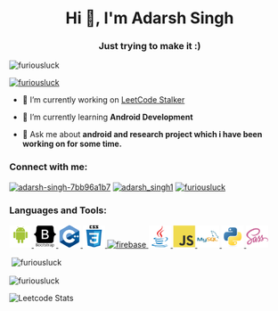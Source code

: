 <h1 align="center">Hi 👋, I'm Adarsh Singh</h1>
<h3 align="center">Just trying to make it :)</h3>

<p align="left"> <img src="https://komarev.com/ghpvc/?username=furiousluck&label=Profile%20views&color=0e75b6&style=flat" alt="furiousluck" /> </p>

<p align="left"> <a href="https://github.com/ryo-ma/github-profile-trophy"><img src="https://github-profile-trophy.vercel.app/?username=furiousluck" alt="furiousluck" /></a> </p>

- 🔭 I’m currently working on [LeetCode Stalker](https://github.com/furiousluck/LeetCode_Stalker)

- 🌱 I’m currently learning **Android Development**

- 💬 Ask me about **android and research project which i have been working on for some time.**

<h3 align="left">Connect with me:</h3>
<p align="left">
<a href="https://linkedin.com/in/adarsh-singh-7bb96a1b7" target="blank"><img align="center" src="https://raw.githubusercontent.com/rahuldkjain/github-profile-readme-generator/master/src/images/icons/Social/linked-in-alt.svg" alt="adarsh-singh-7bb96a1b7" height="30" width="40" /></a>
<a href="https://www.codechef.com/users/adarsh_singh1" target="blank"><img align="center" src="https://cdn.jsdelivr.net/npm/simple-icons@3.1.0/icons/codechef.svg" alt="adarsh_singh1" height="30" width="40" /></a>
<a href="https://www.leetcode.com/furiousluck" target="blank"><img align="center" src="https://raw.githubusercontent.com/rahuldkjain/github-profile-readme-generator/master/src/images/icons/Social/leet-code.svg" alt="furiousluck" height="30" width="40" /></a>
</p>

<h3 align="left">Languages and Tools:</h3>
<p align="left"> <a href="https://developer.android.com" target="_blank" rel="noreferrer"> <img src="https://raw.githubusercontent.com/devicons/devicon/master/icons/android/android-original-wordmark.svg" alt="android" width="40" height="40"/> </a> <a href="https://getbootstrap.com" target="_blank" rel="noreferrer"> <img src="https://raw.githubusercontent.com/devicons/devicon/master/icons/bootstrap/bootstrap-plain-wordmark.svg" alt="bootstrap" width="40" height="40"/> </a> <a href="https://www.w3schools.com/cpp/" target="_blank" rel="noreferrer"> <img src="https://raw.githubusercontent.com/devicons/devicon/master/icons/cplusplus/cplusplus-original.svg" alt="cplusplus" width="40" height="40"/> </a> <a href="https://www.w3schools.com/css/" target="_blank" rel="noreferrer"> <img src="https://raw.githubusercontent.com/devicons/devicon/master/icons/css3/css3-original-wordmark.svg" alt="css3" width="40" height="40"/> </a> <a href="https://firebase.google.com/" target="_blank" rel="noreferrer"> <img src="https://www.vectorlogo.zone/logos/firebase/firebase-icon.svg" alt="firebase" width="40" height="40"/> </a> <a href="https://www.java.com" target="_blank" rel="noreferrer"> <img src="https://raw.githubusercontent.com/devicons/devicon/master/icons/java/java-original.svg" alt="java" width="40" height="40"/> </a> <a href="https://developer.mozilla.org/en-US/docs/Web/JavaScript" target="_blank" rel="noreferrer"> <img src="https://raw.githubusercontent.com/devicons/devicon/master/icons/javascript/javascript-original.svg" alt="javascript" width="40" height="40"/> </a> <a href="https://www.mysql.com/" target="_blank" rel="noreferrer"> <img src="https://raw.githubusercontent.com/devicons/devicon/master/icons/mysql/mysql-original-wordmark.svg" alt="mysql" width="40" height="40"/> </a> <a href="https://www.python.org" target="_blank" rel="noreferrer"> <img src="https://raw.githubusercontent.com/devicons/devicon/master/icons/python/python-original.svg" alt="python" width="40" height="40"/> </a> <a href="https://sass-lang.com" target="_blank" rel="noreferrer"> <img src="https://raw.githubusercontent.com/devicons/devicon/master/icons/sass/sass-original.svg" alt="sass" width="40" height="40"/> </a> </p>

<p>&nbsp;<img align="center" src="https://github-readme-stats.vercel.app/api?username=furiousluck&show_icons=true&locale=en" alt="furiousluck" /></p>

<p><img align="center" src="https://github-readme-streak-stats.herokuapp.com/?user=furiousluck&" alt="furiousluck" /></p>

<!-- ![](https://leetcard.jacoblin.cool/jacoblincool?theme=unicorn) -->
<!-- ![](https://leetcard.jacoblin.cool/jacoblincool?theme=light,unicorn) -->
![Leetcode Stats](https://leetcard.jacoblin.cool/furiousluck?ext=contest)
